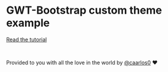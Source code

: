 # GWT-Bootstrap custom theme example

[Read the tutorial](http://caarlos0.github.com/posts/using-a-custom-bootstrap-theme-in-gwt-bootstrap/)

&nbsp;
&nbsp;
&nbsp;

Provided to you with all the love in the world by [@caarlos0](http://caarlos0.github.com) &hearts;
